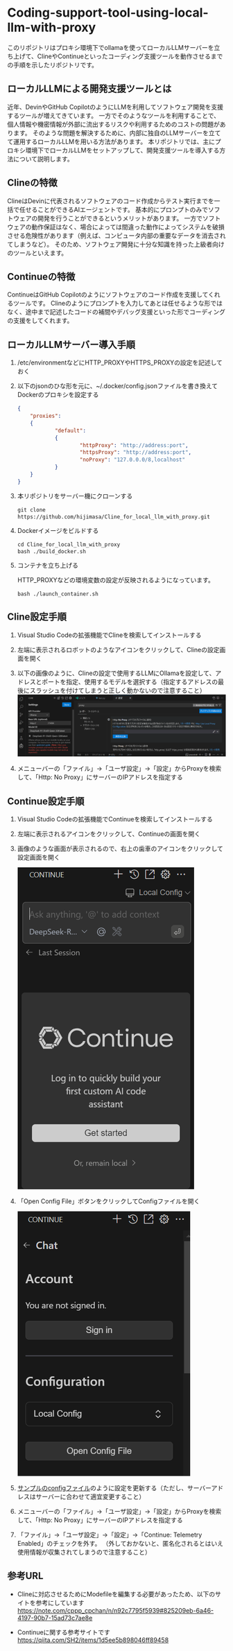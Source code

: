 # Coding-support-tool-using-local-llm-with-proxy

このリポジトリはプロキシ環境下でollamaを使ってローカルLLMサーバーを立ち上げて、ClineやContinueといったコーディング支援ツールを動作させるまでの手順を示したリポジトリです。

## ローカルLLMによる開発支援ツールとは

近年、DevinやGitHub CopilotのようにLLMを利用してソフトウェア開発を支援するツールが増えてきています。
一方でそのようなツールを利用することで、個人情報や機密情報が外部に流出するリスクや利用するためのコストの問題があります。
そのような問題を解決するために、内部に独自のLLMサーバーを立てて運用するローカルLLMを用いる方法があります。
本リポジトリでは、主にプロキシ環境下でローカルLLMをセットアップして、開発支援ツールを導入する方法について説明します。

## Clineの特徴

ClineはDevinに代表されるソフトウェアのコード作成からテスト実行までを一括で任せることができるAIエージェントです。
基本的にプロンプトのみでソフトウェアの開発を行うことができるというメリットがあります。
一方でソフトウェアの動作保証はなく、場合によっては間違った動作によってシステムを破損させる危険性があります（例えば、コンピュータ内部の重要なデータを消去されてしまうなど）。
そのため、ソフトウェア開発に十分な知識を持った上級者向けのツールといえます。

## Continueの特徴

ContinueはGitHub Copilotのようにソフトウェアのコード作成を支援してくれるツールです。
Clineのようにプロンプトを入力してあとは任せるような形ではなく、途中まで記述したコードの補間やデバッグ支援といった形でコーディングの支援をしてくれます。

## ローカルLLMサーバー導入手順

1. /etc/environmentなどにHTTP_PROXYやHTTPS_PROXYの設定を記述しておく

2. 以下のjsonのひな形を元に、~/.docker/config.jsonファイルを書き換えてDockerのプロキシを設定する

   ```json
   {
       "proxies":
       {
               "default":
               {
                       "httpProxy": "http://address:port",
                       "httpsProxy": "http://address:port",
                       "noProxy": "127.0.0.0/8,localhost"
               }
       }
   }
   ```

3. 本リポジトリをサーバー機にクローンする

   ```
   git clone https://github.com/hijimasa/Cline_for_local_llm_with_proxy.git
   ```

4. Dockerイメージをビルドする

   ```
   cd Cline_for_local_llm_with_proxy
   bash ./build_docker.sh
   ```

5. コンテナを立ち上げる

   HTTP_PROXYなどの環境変数の設定が反映されるようになっています。

   ```
   bash ./launch_container.sh
   ```

## Cline設定手順

1. Visual Studio Codeの拡張機能でClineを検索してインストールする

2. 左端に表示されるロボットのようなアイコンをクリックして、Clineの設定画面を開く

3. 以下の画像のように、Clineの設定で使用するLLMにOllamaを設定して、アドレスとポートを指定、使用するモデルを選択する（指定するアドレスの最後にスラッシュを付けてしまうと正しく動かないので注意すること）
   ![Cline_setting](./figs/Cline_setting.png)

4. メニューバーの「ファイル」->「ユーザ設定」->「設定」からProxyを検索して、「Http: No Proxy」にサーバーのIPアドレスを指定する

## Continue設定手順
1. Visual Studio Codeの拡張機能でContinueを検索してインストールする

2. 左端に表示されるアイコンをクリックして、Continueの画面を開く

3. 画像のような画面が表示されるので、右上の歯車のアイコンをクリックして設定画面を開く

   ![continue_main](./figs/continue_main.png)

4. 「Open Config File」ボタンをクリックしてConfigファイルを開く

   ![continue_setting](./figs/continue_setting.png)

5. [サンプルのconfigファイル](./sample_continue_config.json)のように設定を更新する（ただし、サーバーアドレスはサーバーに合わせて適宜変更すること）

6. メニューバーの「ファイル」->「ユーザ設定」->「設定」からProxyを検索して、「Http: No Proxy」にサーバーのIPアドレスを指定する

7. 「ファイル」->「ユーザ設定」->「設定」->「Continue: Telemetry Enabled」のチェックを外す。
   （外しておかないと、匿名化されるとはいえ使用情報が収集されてしまうので注意すること）

## 参考URL
- Clineに対応させるためにModefileを編集する必要があったため、以下のサイトを参考にしています
  https://note.com/cppp_cpchan/n/n92c7795f5939#825209eb-6a46-4197-90b7-15ad73c7ae8e

- Continueに関する参考サイトです
  https://qiita.com/SH2/items/1d5ee5b898046ff89458
